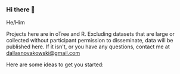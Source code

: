 ### Hi there 👋

He/Him

Projects here are in oTree and R. Excluding datasets that are large or collected without participant permission to disseminate, data will be published here. If it isn't, or you have any questions, contact me at dallasnovakowski@gmail.com

Here are some ideas to get you started:


